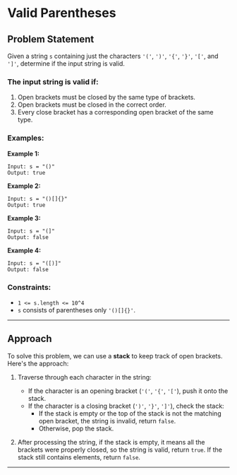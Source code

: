 
# Valid Parentheses

## Problem Statement

Given a string `s` containing just the characters `'('`, `')'`, `'{'`, `'}'`, `'['`, and `']'`, determine if the input string is valid.

### The input string is valid if:
1. Open brackets must be closed by the same type of brackets.
2. Open brackets must be closed in the correct order.
3. Every close bracket has a corresponding open bracket of the same type.

### Examples:

**Example 1:**
```
Input: s = "()"
Output: true
```

**Example 2:**
```
Input: s = "()[]{}"
Output: true
```

**Example 3:**
```
Input: s = "(]"
Output: false
```

**Example 4:**
```
Input: s = "([)]"
Output: false
```

### Constraints:
- `1 <= s.length <= 10^4`
- `s` consists of parentheses only `'()[]{}'`.

---

## Approach

To solve this problem, we can use a **stack** to keep track of open brackets. Here's the approach:

1. Traverse through each character in the string:
    - If the character is an opening bracket (`'('`, `'{'`, `'['`), push it onto the stack.
    - If the character is a closing bracket (`')'`, `'}'`, `']'`), check the stack:
        - If the stack is empty or the top of the stack is not the matching open bracket, the string is invalid, return `false`.
        - Otherwise, pop the stack.

2. After processing the string, if the stack is empty, it means all the brackets were properly closed, so the string is valid, return `true`. If the stack still contains elements, return `false`.

---